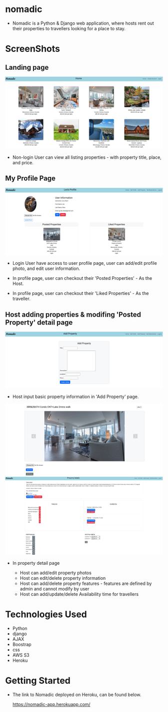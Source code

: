 # nomadic

- Nomadic is a Python & Django web application, where hosts rent out their properties to travellers looking for a place to stay.


# ScreenShots

## Landing page

<img src = "main_app/static/images/markdown/Landing Page.png">

- Non-login User can view all listing properties - with property title, place, and price.

## My Profile Page

<img src = "main_app/static/images/markdown/My Profile.png">

- Login User have access to user profile page, user can add/edit profile photo, and edit user information.

- In profile page, user can checkout their 'Posted Properties' - As the Host.

- In profile page, user can checkout their 'Liked Properties' - As the traveller.

## Host adding properties & modifing 'Posted Property' detail page

<img src = "main_app/static/images/markdown/Add Property.png">

- Host input basic property information in 'Add Property' page.

<img src = "main_app/static/images/markdown/Property Detail - 1.png">
<img src = "main_app/static/images/markdown/Property Detail - 2.png">

- In property detail page

    - Host can add/edit property photos
    - Host can edit/delete property information
    - Host can add/delete property features - features are defined by admin and cannot modify by user
    - Host can add/update/delete Availability time for travellers



# Technologies Used

- Python
- django
- AJAX
- Boostrap
- css
- AWS S3
- Heroku


# Getting Started

- The link to Nomadic deployed on Heroku, can be found below.

    https://nomadic-app.herokuapp.com/ 



    
